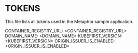 # TOKENS

This file lists all tokens used in the Metaphor sample application.

CONTAINER_REGISTRY_URL: <CONTAINER_REGISTRY_URL>
DOMAIN_NAME: <DOMAIN_NAME>
KUBEFIRST_VERSION: <KUBEFIRST_VERSION>
ORIGIN_ISSUER_IS_ENABLED: <ORIGIN_ISSUER_IS_ENABLED>